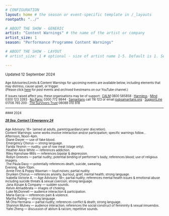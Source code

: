 ```yaml
---
# CONFIGURATION
layout: home # the season or event-specific template in /_layouts
rootpath: "../"

# ABOUT THE SHOW - GENERIC
artist: "Content Warnings" # the name of the artist or company
artist_size: 1
season: "Performance Programme Content Warnings"

# ABOUT THE SHOW - LAYOUT
# artist_size: 1 # optional - size of artist name 1-5. Default is 1. Set longer names to lower values

---
```

<small>Updated 12 September 2024<small>        
        
Age Advisories/Limits & Content Warnings for *upcoming* events are available below, including elements that may distress, cause upset, or trigger.<br>(Please click [here](/archive/warnings) for *past* events and *archived* livestreams on our YouTube channel.)         
         
If issues raised affect you, these organisations may be of support:&ensp;<a href="https://thecalmzone.net" target="_blank">CALM</a> 0800 585858 · <a href="https://harmless.org.uk" target="_blank">Harmless</a> · <a href="https://mind.org.uk" target="_blank">Mind</a> 0300 123 3393 · <a href="https://nopanic.org.uk" target="_blank">No Panic</a> 0300 772 9844 · <a href="https://samaritans.org" target="_blank">Samaritans</a> call 116 123 or email jo@samaritans.org · <a href="https://supportline.org.uk" target="_blank">SupportLine</a> 01708 765 200 · <a href="https://www.thesurvivorstrust.org" target="_blank">The Survivors Trust</a> 08088 010 818        
<hr>         
#### 2024         
        
##### [28 Sep. Contact | Emergency 24](/current/2024-emergency)          
Age Advisory: 16+ (aimed at adults, parent/guardian/carer discretion).<br>Content Warnings: some works involve interaction and/or participation; specific warnings follow…<br>Afternoon, Noon-4pm.<br>&nbsp;Diane Dwyer — use of fake blood.<br>&nbsp;Emergency Chorus — strong language.<br>&nbsp;Farida Yesmin — nudity; use of raw meat (stage only).<br>&nbsp;Heather Alice White — references addiction.<br>&nbsp;Riley Hamshaw-Mills — references bipolar & depression.<br>&nbsp;Robyn Greeves — partial nudity; potential binding of performer's body; references blood; use of religious imagery.<br>&nbsp;The Paula Davy — potentially references death, suicide, swearing.<br>Evening, 4pm-10pm.<br>&nbsp;Annie Finn & Poppy Waxman — loud noises; partial nudity.<br>&nbsp;Drunken Chorus — references anxiety, burnout, grief, mental health; strong language.<br>&nbsp;Isabella Victorie A. — Age Advisory: 18+; partial nudity; references mental health issues & emotional abuse including suicide threats & sexual coercion; strong language.<br>&nbsp;Jana Aizupe & Company — sudden sounds.<br>&nbsp;Kelvin Atmadibrata — images of choking.<br>&nbsp;Luke McDonnell — audience interaction & participation.<br>&nbsp;Maria Garcia — references pain & violence.<br>&nbsp;Martha Pailing — strong language.<br>&nbsp;Mi Otra Hermana — partial nudity; references conflict & death; strong language.<br>&nbsp;Shannon Mulvey — audience interaction; references the social construct of femininity & sexual innuendos.<br>&nbsp;Yafei Zheng — discussion of ablism & racism; repetitive sounds.
